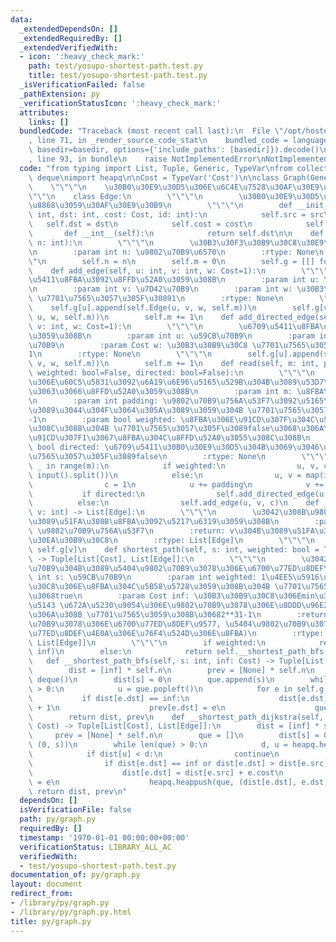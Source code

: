```yaml
---
data:
  _extendedDependsOn: []
  _extendedRequiredBy: []
  _extendedVerifiedWith:
  - icon: ':heavy_check_mark:'
    path: test/yosupo-shortest-path.test.py
    title: test/yosupo-shortest-path.test.py
  _isVerificationFailed: false
  _pathExtension: py
  _verificationStatusIcon: ':heavy_check_mark:'
  attributes:
    links: []
  bundledCode: "Traceback (most recent call last):\n  File \"/opt/hostedtoolcache/Python/3.8.17/x64/lib/python3.8/site-packages/onlinejudge_verify/documentation/build.py\"\
    , line 71, in _render_source_code_stat\n    bundled_code = language.bundle(stat.path,\
    \ basedir=basedir, options={'include_paths': [basedir]}).decode()\n  File \"/opt/hostedtoolcache/Python/3.8.17/x64/lib/python3.8/site-packages/onlinejudge_verify/languages/python.py\"\
    , line 93, in bundle\n    raise NotImplementedError\nNotImplementedError\n"
  code: "from typing import List, Tuple, Generic, TypeVar\nfrom collections import\
    \ deque\nimport heapq\n\nCost = TypeVar('Cost')\n\nclass Graph(Generic[Cost]):\n\
    \    \"\"\"\n    \u30B0\u30E9\u30D5\u306E\u6C4E\u7528\u30AF\u30E9\u30B9\n    \"\
    \"\"\n    class Edge:\n        \"\"\"\n        \u30B0\u30E9\u30D5\u306E\u8FBA\u3092\
    \u8868\u3059\u30AF\u30E9\u30B9\n        \"\"\"\n        def __init__(self, src:\
    \ int, dst: int, cost: Cost, id: int):\n            self.src = src\n         \
    \   self.dst = dst\n            self.cost = cost\n            self.id = id\n \
    \       def __int__(self):\n            return self.dst\n\n    def __init__(self,\
    \ n: int):\n        \"\"\"\n        \u30B3\u30F3\u30B9\u30C8\u30E9\u30AF\u30BF\
    \n        :param int n: \u9802\u70B9\u6570\n        :rtype: None\n        \"\"\
    \"\n        self.n = n\n        self.m = 0\n        self.g = [[] for _ in range(n)]\n\
    \    def add_edge(self, u: int, v: int, w: Cost=1):\n        \"\"\"\n        \u7121\
    \u5411\u8FBA\u3092\u8FFD\u52A0\u3059\u308B\n        :param int u: \u59CB\u70B9\
    \n        :param int v: \u7D42\u70B9\n        :param int w: \u30B3\u30B9\u30C8\
    \ \u7701\u7565\u3057\u305F\u30891\n        :rtype: None\n        \"\"\"\n    \
    \    self.g[u].append(self.Edge(u, v, w, self.m))\n        self.g[v].append(self.Edge(v,\
    \ u, w, self.m))\n        self.m += 1\n    def add_directed_edge(self, u: int,\
    \ v: int, w: Cost=1):\n        \"\"\"\n        \u6709\u5411\u8FBA\u3092\u8FFD\u52A0\
    \u3059\u308B\n        :param int u: \u59CB\u70B9\n        :param int v: \u7D42\
    \u70B9\n        :param Cost w: \u30B3\u30B9\u30C8 \u7701\u7565\u3057\u305F\u3089\
    1\n        :rtype: None\n        \"\"\"\n        self.g[u].append(self.Edge(u,\
    \ v, w, self.m))\n        self.m += 1\n    def read(self, m: int, padding: int=-1,\
    \ weighted: bool=False, directed: bool=False):\n        \"\"\"\n        \u8FBA\
    \u306E\u60C5\u5831\u3092\u6A19\u6E96\u5165\u529B\u304B\u3089\u53D7\u3051\u53D6\
    \u3063\u3066\u8FFD\u52A0\u3059\u308B\n        :param int m: \u8FBA\u306E\u6570\
    \n        :param int padding: \u9802\u70B9\u756A\u53F7\u3092\u5165\u529B\u304B\
    \u3089\u3044\u304F\u3064\u305A\u3089\u3059\u304B \u7701\u7565\u3057\u305F\u3089\
    -1\n        :param bool weighted: \u8FBA\u306E\u91CD\u307F\u304C\u5165\u529B\u3055\
    \u308C\u308B\u304B \u7701\u7565\u3057\u305F\u3089false\u3068\u306A\u308A\u3001\
    \u91CD\u307F1\u3067\u8FBA\u304C\u8FFD\u52A0\u3055\u308C\u308B\n        :param\
    \ bool directed: \u6709\u5411\u30B0\u30E9\u30D5\u304B\u3069\u3046\u304B \u7701\
    \u7565\u3057\u305F\u3089false\n        :rtype: None\n        \"\"\"\n        for\
    \ _ in range(m):\n            if weighted:\n                u, v, c = map(int,\
    \ input().split())\n            else:\n                u, v = map(int, input().split())\n\
    \                c = 1\n            u += padding\n            v += padding\n \
    \           if directed:\n                self.add_directed_edge(u, v, c)\n  \
    \          else:\n                self.add_edge(u, v, c)\n    def __getitem__(self,\
    \ v: int) -> List[Edge]:\n        \"\"\"\n        \u3042\u308B\u9802\u70B9\u304B\
    \u3089\u51FA\u308B\u8FBA\u3092\u5217\u6319\u3059\u308B\n        :param int v:\
    \ \u9802\u70B9\u756A\u53F7\n        :return: v\u304B\u3089\u51FA\u308B\u8FBA\u306E\
    \u30EA\u30B9\u30C8\n        :rtype: List[Edge]\n        \"\"\"\n        return\
    \ self.g[v]\n    def shortest_path(self, s: int, weighted: bool = True, inf: Cost=-1)\
    \ -> Tuple[List[Cost], List[Edge]]:\n        \"\"\"\n        \u3042\u308B\u9802\
    \u70B9\u304B\u3089\u5404\u9802\u70B9\u3078\u306E\u6700\u77ED\u8DEF\n        :param\
    \ int s: \u59CB\u70B9\n        :param int weighted: 1\u4EE5\u5916\u306E\u30B3\u30B9\
    \u30C8\u306E\u8FBA\u304C\u5B58\u5728\u3059\u308B\u304B \u7701\u7565\u3059\u308B\
    \u3068true\n        :param Cost inf: \u30B3\u30B9\u30C8\u306Emin\u306E\u5358\u4F4D\
    \u5143 \u672A\u5230\u9054\u306E\u9802\u70B9\u3078\u306E\u8DDD\u96E2\u306Finf\u306B\
    \u306A\u308B \u7701\u7565\u3059\u308B\u30682**31-1\n        :return: (\u5404\u9802\
    \u70B9\u3078\u306E\u6700\u77ED\u8DEF\u9577, \u5404\u9802\u70B9\u3078\u306E\u6700\
    \u77ED\u8DEF\u4E0A\u306E\u76F4\u524D\u306E\u8FBA)\n        :rtype: Tuple[List[Cost],\
    \ List[Edge]]\n        \"\"\"\n        if weighted:\n            return self.__shortest_path_dijkstra(s,\
    \ inf)\n        else:\n            return self.__shortest_path_bfs(s, inf)\n \
    \   def __shortest_path_bfs(self, s: int, inf: Cost) -> Tuple[List[int], List[Edge]]:\n\
    \        dist = [inf] * self.n\n        prev = [None] * self.n\n        que =\
    \ deque()\n        dist[s] = 0\n        que.append(s)\n        while len(que)\
    \ > 0:\n            u = que.popleft()\n            for e in self.g[u]:\n     \
    \           if dist[e.dst] == inf:\n                    dist[e.dst] = dist[e.src]\
    \ + 1\n                    prev[e.dst] = e\n                    que.append(e.dst)\n\
    \        return dist, prev\n    def __shortest_path_dijkstra(self, s: int, inf:\
    \ Cost) -> Tuple[List[Cost], List[Edge]]:\n        dist = [inf] * self.n\n   \
    \     prev = [None] * self.n\n        que = []\n        dist[s] = 0\n        heapq.heappush(que,\
    \ (0, s))\n        while len(que) > 0:\n            d, u = heapq.heappop(que)\n\
    \            if dist[u] < d:\n                continue\n            for e in self.g[u]:\n\
    \                if dist[e.dst] == inf or dist[e.dst] > dist[e.src] + e.cost:\n\
    \                    dist[e.dst] = dist[e.src] + e.cost\n                    prev[e.dst]\
    \ = e\n                    heapq.heappush(que, (dist[e.dst], e.dst))\n       \
    \ return dist, prev\n"
  dependsOn: []
  isVerificationFile: false
  path: py/graph.py
  requiredBy: []
  timestamp: '1970-01-01 00:00:00+00:00'
  verificationStatus: LIBRARY_ALL_AC
  verifiedWith:
  - test/yosupo-shortest-path.test.py
documentation_of: py/graph.py
layout: document
redirect_from:
- /library/py/graph.py
- /library/py/graph.py.html
title: py/graph.py
---
```

